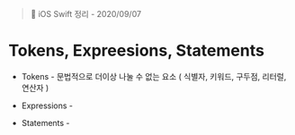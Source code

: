 > 📝 iOS Swift 정리 - 2020/09/07
# Tokens, Expreesions, Statements
 - Tokens  - 문법적으로 더이상 나눌 수 없는 요소 ( 식별자, 키워드, 구두점, 리터럴, 연산자 )

 - Expressions - 
 
 - Statements -
